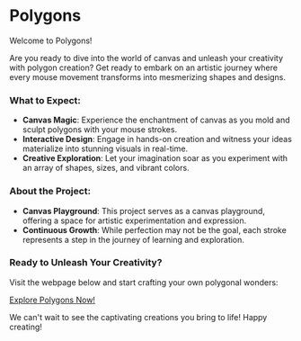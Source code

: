 # Polygons

Welcome to Polygons!

Are you ready to dive into the world of canvas and unleash your creativity with polygon creation? Get ready to embark on an artistic journey where every mouse movement transforms into mesmerizing shapes and designs.

### What to Expect:

- **Canvas Magic**: Experience the enchantment of canvas as you mold and sculpt polygons with your mouse strokes.
- **Interactive Design**: Engage in hands-on creation and witness your ideas materialize into stunning visuals in real-time.
- **Creative Exploration**: Let your imagination soar as you experiment with an array of shapes, sizes, and vibrant colors.

### About the Project:

- **Canvas Playground**: This project serves as a canvas playground, offering a space for artistic experimentation and expression.
- **Continuous Growth**: While perfection may not be the goal, each stroke represents a step in the journey of learning and exploration.

### Ready to Unleash Your Creativity?

Visit the webpage below and start crafting your own polygonal wonders:

[Explore Polygons Now!](https://eljoshua08.github.io/Mouse-Trail/)

We can't wait to see the captivating creations you bring to life! Happy creating!
